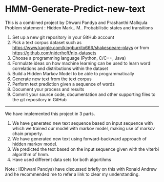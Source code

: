 # HMM-Generate-Predict-new-text
This is a combined project by Dhwani Pandya and Prashanthi Mallojula
Problem statement :
Hidden Mark.. M..
Probabilistic states and transitions
1. Set up a new git repository in your GitHub account
2. Pick a text corpus dataset such as
https://www.kaggle.com/kingburrito666/shakespeare-plays
or from https://github.com/niderhoff/nlp-datasets
3. Choose a programming language (Python, C/C++, Java)
4. Formulate ideas on how machine learning can be used to learn
word correlations and distributions within the dataset
5. Build a Hidden Markov Model to be able to programmatically
1. Generate new text from the text corpus
2. Perform text prediction given a sequence of words
6. Document your process and results
7. Commit your source code, documentation and other supporting
files to the git repository in GitHub

----------------------------------------------------------------------------------------------------------------------------------------
We have implemented this project in 3 parts.
1. We have generated new text sequence based on input sequence with which we trained our model with markov model,
   making use of markov chain property.
2. We have generated new text using forward-backward approach of hidden markov model.
3. We predicted the text based on the input sequence given with the viterbi algorithm of hmm. 
4. Have used different data sets for both algortihms


Note : I(Dhwani Pandya) have discussed briefly on this with Ronald Andrew and he recommended me to refer a link to clear my understanding.
